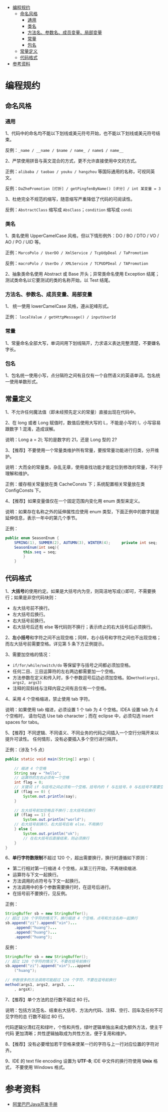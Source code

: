 <!-- TOC -->

- [编程规约](#编程规约)
    - [命名风格](#命名风格)
        - [通用](#通用)
        - [类名](#类名)
        - [方法名、参数名、成员变量、局部变量](#方法名参数名成员变量局部变量)
        - [常量](#常量)
        - [包名](#包名)
    - [常量定义](#常量定义)
    - [代码格式](#代码格式)
- [参考资料](#参考资料)

<!-- /TOC -->


# 编程规约 
## 命名风格 
### 通用

1、代码中的命名均不能以下划线或美元符号开始，也不能以下划线或美元符号结束。 

反例：`_name / __name / $name / name_ / name$ / name__ `

2、严禁使用拼音与英文混合的方式，更不允许直接使用中文的方式。

正例：`alibaba / taobao / youku / hangzhou` 等国际通用的名称，可视同英文。 

反例：`DaZhePromotion [打折] / getPingfenByName() [评分] / int 某变量 = 3` 

3、杜绝完全不规范的缩写，随意缩写严重降低了代码的可阅读性。 

反例：`AbstractClass` 缩写成 `AbsClass`；`condition` 缩写成 `condi`

### 类名

1、类名使用 UpperCamelCase 风格，但以下情形例外：DO / BO / DTO / VO / AO / PO / UID 等。 

正例：`MarcoPolo / UserDO / XmlService / TcpUdpDeal / TaPromotion` 

反例：`macroPolo / UserDo / XMLService / TCPUDPDeal / TAPromotion`

2、抽象类命名使用 Abstract 或 Base 开头；异常类命名使用 Exception 结尾；测试类命名以它要测试的类的名称开始，以 Test 结尾。

### 方法名、参数名、成员变量、局部变量

1、 统一使用 lowerCamelCase 风格，遵从驼峰形式。 

正例： `localValue / getHttpMessage() / inputUserId `

### 常量

1、常量命名全部大写，单词间用下划线隔开，力求语义表达完整清楚，不要嫌名字长。

### 包名
1、包名统一使用小写，点分隔符之间有且仅有一个自然语义的英语单词。包名统一使用单数形式。 

## 常量定义

1、不允许任何魔法值（即未经预先定义的常量）直接出现在代码中。

2、在 long 或者 Long 赋值时，数值后使用大写的 L，不能是小写的 l，小写容易跟数字 1 混淆，造成误解。 

说明：Long a = 2l; 写的是数字的 21，还是 Long 型的 2? 

3、【推荐】不要使用一个常量类维护所有常量，要按常量功能进行归类，分开维护。 

说明：大而全的常量类，杂乱无章，使用查找功能才能定位到修改的常量，不利于理解和维护。 

正例：缓存相关常量放在类 CacheConsts 下；系统配置相关常量放在类 ConfigConsts 下。 

4、【推荐】如果变量值仅在一个固定范围内变化用 enum 类型来定义。 

说明：如果存在名称之外的延伸属性应使用 enum 类型，下面正例中的数字就是延伸信息，表示一年中的第几个季节。 

正例： 
```java
public enum SeasonEnum {     
    SPRING(1), SUMMER(2), AUTUMN(3), WINTER(4);     private int seq;     
    SeasonEnum(int seq){
        this.seq = seq;     
        } 
    }
```

## 代码格式
1、**大括号**的使用约定。如果是大括号内为空，则简洁地写成`{}`即可，不需要换行；如果是非空代码块则：  
- 左大括号前不换行。 
- 左大括号后换行。  
- 右大括号前换行。  
- 右大括号后还有 else 等代码则不换行；表示终止的右大括号后必须换行。 

2、**左小括号**和字符之间不出现空格；同样，右小括号和字符之间也不出现空格；而左大括号前需要空格。详见第 5 条下方正例提示。

3、需要加空格的情况：
- `if/for/while/switch/do` 等保留字与括号之间都必须加空格。 
- 任何二目、三目运算符的左右两边都需要加一个空格。
- 方法参数在定义和传入时，多个参数逗号后边必须加空格。如`method(args1, args2, args3)`
- 注释的双斜线与注释内容之间有且仅有一个空格。

4、采用 4 个空格缩进，禁止使用 tab 字符。

 说明：如果使用 tab 缩进，必须设置 1 个 tab 为 4 个空格。IDEA 设置 tab 为 4 个空格时， 请勿勾选 Use tab character；而在 eclipse 中，必须勾选 insert spaces for tabs。 

5、【推荐】不同逻辑、不同语义、不同业务的代码之间插入一个空行分隔开来以提升可读性。 任何情形，没有必要插入多个空行进行隔开。

正例：（涉及 1-5 点）
```java 
public static void main(String[] args) {      
 
    // 缩进 4 个空格      
    String say = "hello";      
    // 运算符的左右必须有一个空格      
    int flag = 0;     
    // 关键词 if 与括号之间必须有一个空格，括号内的 f 与左括号，0 与右括号不需要空格      
    if (flag == 0) {          
        System.out.println(say);      
    }               
        
    // 左大括号前加空格且不换行；左大括号后换行      
    if (flag == 1) {          
        System.out.println("world");      
    // 右大括号前换行，右大括号后有 else，不用换行      
    } else {            
        System.out.println("ok");      
        // 在右大括号后直接结束，则必须换行      
    }  
}
```

6、**单行字符数限制**不超过 120 个，超出需要换行，换行时遵循如下原则：  
- 第二行相对第一行缩进 4 个空格，从第三行开始，不再继续缩进.
- 运算符与下文一起换行。  
- 方法调用的点符号与下文一起换行。  
- 方法调用中的多个参数需要换行时，在逗号后进行。  
- 在括号前不要换行，见反例。

正例： 
```java
StringBuffer sb = new StringBuffer();  
// 超过 120 个字符的情况下，换行缩进 4 个空格，点号和方法名称一起换行  
sb.append("zi").append("xin")...    
    .append("huang")...  
    .append("huang")...  
    .append("huang");  
```
反例： 
```java
StringBuffer sb = new StringBuffer();  
// 超过 120 个字符的情况下，不要在括号前换行  
sb.append("zi").append("xin")...append      
    ("huang");   
 
// 参数很多的方法调用可能超过 120 个字符，不要在逗号前换行
method(args1, args2, args3, ...      
    , argsX);  
```

7、【推荐】单个方法的总行数不超过 80 行。 

 说明：包括方法签名、结束右大括号、方法内代码、注释、空行、回车及任何不可见字符的总 行数不超过 80 行。 

代码逻辑分清红花和绿叶，个性和共性，绿叶逻辑单独出来成为额外方法，使主干代码 更加清晰；共性逻辑抽取成为共性方法，便于复用和维护。 

8、【推荐】没有必要增加若干空格来使某一行的字符与上一行对应位置的字符对齐。 

9、IDE 的 text file encoding 设置为 **UTF-8**; IDE 中文件的换行符使用 **Unix** 格式， 不要使用 Windows 格式。

# 参考资料
- [阿里巴巴Java开发手册](https://github.com/alibaba/p3c/blob/master/%E9%98%BF%E9%87%8C%E5%B7%B4%E5%B7%B4Java%E5%BC%80%E5%8F%91%E6%89%8B%E5%86%8C%EF%BC%88%E8%AF%A6%E5%B0%BD%E7%89%88%EF%BC%89.pdf)




